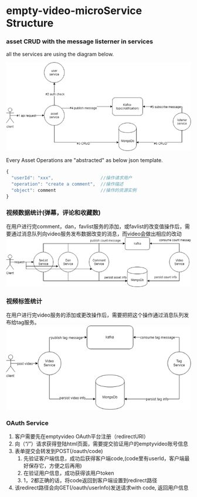 # empty-video-microService Structure
### asset CRUD with the message listerner in services
all the services are using the diagram below.

![ad](img/asset-operation-diagram.png)  

Every Asset Operations are "abstracted" as below json template.
```javascript
{
  "userId": "xxx",                  //操作请求用户
  "operation": "create a comment",  //操作描述
  "object": comment                 //操作的资源实例
}
```
### 视频数据统计(弹幕，评论和收藏数)
在用户进行完comment，dan，favlist服务的添加，或favlist的改变值操作后，需要通过消息队列向video服务发布数据改变的消息，而video会做出相应的改动
![flow](img/video-count-diagram.png)
### 视频标签统计
在用户进行完video服务的添加或更改操作后，需要把把这个操作通过消息队列发布给tag服务。
![flow](img/video-tag-diagram.png)
### OAuth Service
1. 客户需要先在emptyvideo OAuth平台注册（redirectURI）
2. 向（“/”）请求获得登陆html页面，需要提交验证用户的emptyvideo账号信息
3. 表单提交会转发到POST(/oauth/code)
    1. 先验证客户端信息，成功后获得客户端code,(code里有userId，客户端最好保存它，方便之后再用)
    2. 在验证用户信息，成功获得该用户token
    3. 1，2都正确的话，将code返回到客户端设置到redirect路径
4. 该redirect路径会向GET(/oauth/userInfo)发送请求with code, 返回用户信息